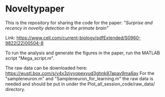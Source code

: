 # Noveltypaper
This is the repository for sharing the code for the paper: *"Surprise and recency in novelty detection in the
primate brain"*

Link: https://www.cell.com/current-biology/pdfExtended/S0960-9822(22)00504-8

To run the analysis and generate the figures in the paper, run the MATLAB script "Mega_script.m".

The raw data can be downloaded here: https://wustl.box.com/s/v4x3zjvyopexyud3ghnk87apav9ma6ay 
For the "sampleneuron.m" and "Sampleneuron_for_learning.m" the raw data is needed and should be put in under the Plot_all_session_code/raw_data/ directory.
